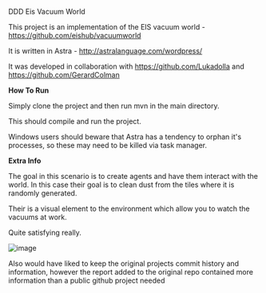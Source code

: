 DDD Eis Vacuum World

This project is an implementation of the EIS vacuum world - https://github.com/eishub/vacuumworld

It is written in Astra - http://astralanguage.com/wordpress/

It was developed in collaboration with https://github.com/Lukadolla and https://github.com/GerardColman

**How To Run**

Simply clone the project and then run mvn in the main directory.

This should compile and run the project.

Windows users should beware that Astra has a tendency to orphan it's processes, 
so these may need to be killed via task manager.

**Extra Info**

The goal in this scenario is to create agents and have them interact with the world. 
In this case their goal is to clean dust from the tiles where it is randomly generated. 

Their is a visual element to the environment which allow you to watch the vacuums at work.

Quite satisfying really.

![image](https://user-images.githubusercontent.com/43865040/153251346-cb4aa896-b76b-47f9-8e36-b0ef7cae6a1e.png)

Also would have liked to keep the original projects commit history and information,
however the report added to the original repo contained more information than a public github project needed


